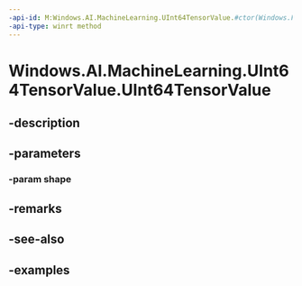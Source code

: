 ```yaml
---
-api-id: M:Windows.AI.MachineLearning.UInt64TensorValue.#ctor(Windows.Foundation.Collections.IVectorView{System.Int64})
-api-type: winrt method
---
```


<!-- Method syntax.
public UInt64TensorValue.UInt64TensorValue(IVectorView<Int64> shape)
-->

# Windows.AI.MachineLearning.UInt64TensorValue.UInt64TensorValue

## -description

## -parameters
### -param shape

## -remarks

## -see-also

## -examples

